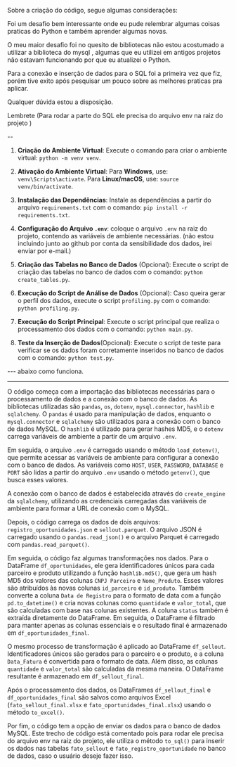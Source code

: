 
Sobre a criação do código, segue algumas considerações:

Foi um desafio bem interessante onde eu pude relembrar algumas coisas praticas do Python e também aprender algumas novas.

O meu maior desafio foi no quesito de bibliotecas não estou acostumado a utilizar a biblioteca do mysql , algumas que eu utilizei em antigos projetos não estavam funcionando por que eu atualizei o Python.

Para a conexão e inserção de dados para o SQL foi a primeira vez que fiz, porém tive exito após pesquisar um pouco sobre as melhores praticas pra aplicar. 

Qualquer dúvida estou a disposição.

Lembrete (Para rodar a parte do SQL ele precisa do arquivo env na raiz do projeto ) 

--




1. **Criação do Ambiente Virtual**: Execute o comando para criar o ambiente virtual: `python -m venv venv`.

2. **Ativação do Ambiente Virtual**: Para **Windows**, use: `venv\Scripts\activate`. Para **Linux/macOS**, use: `source venv/bin/activate`.

3. **Instalação das Dependências**: Instale as dependências a partir do arquivo `requirements.txt` com o comando: `pip install -r requirements.txt`.

4. **Configuração do Arquivo `.env`**: coloque o arquivo `.env` na raiz do projeto, contendo as variáveis de ambiente necessárias. (não estou incluindo junto ao github por conta da sensibilidade dos dados, irei enviar por e-mail.)

5. **Criação das Tabelas no Banco de Dados** (Opcional): Execute o script de criação das tabelas no banco de dados com o comando: `python create_tables.py`.

6. **Execução do Script de Análise de Dados** (Opcional): Caso queira gerar o perfil dos dados, execute o script `profiling.py` com o comando: `python profiling.py`.

7. **Execução do Script Principal**: Execute o script principal que realiza o processamento dos dados com o comando: `python main.py`.

8. **Teste da Inserção de Dados**(Opcional): Execute o script de teste para verificar se os dados foram corretamente inseridos no banco de dados com o comando: `python test.py`.

--- abaixo como funciona.

---

O código começa com a importação das bibliotecas necessárias para o processamento de dados e a conexão com o banco de dados. As bibliotecas utilizadas são `pandas`, `os`, `dotenv`, `mysql.connector`, `hashlib` e `sqlalchemy`. O `pandas` é usado para manipulação de dados, enquanto o `mysql.connector` e `sqlalchemy` são utilizados para a conexão com o banco de dados MySQL. O `hashlib` é utilizado para gerar hashes MD5, e o `dotenv` carrega variáveis de ambiente a partir de um arquivo `.env`.

Em seguida, o arquivo `.env` é carregado usando o método `load_dotenv()`, que permite acessar as variáveis de ambiente para configurar a conexão com o banco de dados. As variáveis como `HOST`, `USER`, `PASSWORD`, `DATABASE` e `PORT` são lidas a partir do arquivo `.env` usando o método `getenv()`, que busca esses valores.

A conexão com o banco de dados é estabelecida através do `create_engine` da `sqlalchemy`, utilizando as credenciais carregadas das variáveis de ambiente para formar a URL de conexão com o MySQL.

Depois, o código carrega os dados de dois arquivos: `registro_oportunidades.json` e `sellout.parquet`. O arquivo JSON é carregado usando o `pandas.read_json()` e o arquivo Parquet é carregado com `pandas.read_parquet()`.

Em seguida, o código faz algumas transformações nos dados. Para o DataFrame `df_oportunidades`, ele gera identificadores únicos para cada parceiro e produto utilizando a função `hashlib.md5()`, que gera um hash MD5 dos valores das colunas `CNPJ Parceiro` e `Nome_Produto`. Esses valores são atribuídos às novas colunas `id_parceiro` e `id_produto`. Também converte a coluna `Data de Registro` para o formato de data com a função `pd.to_datetime()` e cria novas colunas como `quantidade` e `valor_total`, que são calculadas com base nas colunas existentes. A coluna `status` também é extraída diretamente do DataFrame. Em seguida, o DataFrame é filtrado para manter apenas as colunas essenciais e o resultado final é armazenado em `df_oportunidades_final`.

O mesmo processo de transformação é aplicado ao DataFrame `df_sellout`. Identificadores únicos são gerados para o parceiro e o produto, e a coluna `Data_Fatura` é convertida para o formato de data. Além disso, as colunas `quantidade` e `valor_total` são calculadas da mesma maneira. O DataFrame resultante é armazenado em `df_sellout_final`.

Após o processamento dos dados, os DataFrames `df_sellout_final` e `df_oportunidades_final` são salvos como arquivos Excel (`fato_sellout_final.xlsx` e `fato_oportunidades_final.xlsx`) usando o método `to_excel()`.

Por fim, o código tem a opção de enviar os dados para o banco de dados MySQL. Este trecho de código está comentado pois para rodar ele precisa do arquivo env na raiz do projeto, ele utiliza o método `to_sql()` para inserir os dados nas tabelas `fato_sellout` e `fato_registro_oportunidade` no banco de dados, caso o usuário deseje fazer isso.






